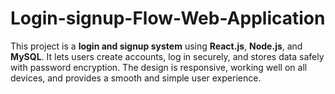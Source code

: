 # Login-signup-Flow-Web-Application
This project is a **login and signup system** using **React.js**, **Node.js**, and **MySQL**. It lets users create accounts, log in securely, and stores data safely with password encryption. The design is responsive, working well on all devices, and provides a smooth and simple user experience.
